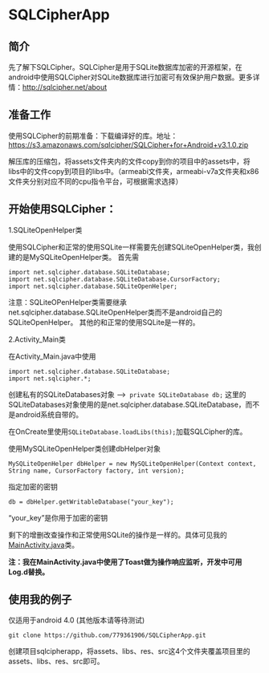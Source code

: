 SQLCipherApp
============
## 简介

先了解下SQLCipher。SQLCipher是用于SQLite数据库加密的开源框架，在android中使用SQLCipher对SQLite数据库进行加密可有效保护用户数据。更多详情：http://sqlcipher.net/about
 
## 准备工作

使用SQLCipher的前期准备：下载编译好的库。地址：
https://s3.amazonaws.com/sqlcipher/SQLCipher+for+Android+v3.1.0.zip

解压库的压缩包，将assets文件夹内的文件copy到你的项目中的assets中，将libs中的文件copy到项目的libs中。（armeabi文件夹，armeabi-v7a文件夹和x86文件夹分别对应不同的cpu指令平台，可根据需求选择）

## 开始使用SQLCipher：
1.SQLiteOpenHelper类

使用SQLCipher和正常的使用SQLite一样需要先创建SQLiteOpenHelper类，我创建的是MySQLiteOpenHelper类。
首先需
        
```
import net.sqlcipher.database.SQLiteDatabase;
import net.sqlcipher.database.SQLiteDatabase.CursorFactory;
import net.sqlcipher.database.SQLiteOpenHelper;
```

注意：SQLiteOPenHelper类需要继承net.sqlcipher.database.SQLiteOpenHelper类而不是android自己的SQLiteOpenHelper。 其他的和正常的使用SQLite是一样的。
  
2.Activity_Main类

在Activity_Main.java中使用

```
import net.sqlcipher.database.SQLiteDatabase;
import net.sqlcipher.*;
```    
    
创建私有的SQLiteDatabases对象 -->` private SQLiteDatabase db;`
这里的SQLiteDatabases对象使用的是net.sqlcipher.database.SQLiteDatabase，而不是android系统自带的。

在OnCreate里使用`SQLiteDatabase.loadLibs(this);`加载SQLCipher的库。
      
使用MySQLiteOpenHelper类创建dbHelper对象
      
`MySQLiteOpenHelper dbHelper = new MySQLiteOpenHelper(Context context, String name, CursorFactory factory, int version);`
      
指定加密的密钥
      
 `db = dbHelper.getWritableDatabase("your_key");`
       
“your_key”是你用于加密的密钥
      
剩下的增删改查操作和正常使用SQLite的操作是一样的。具体可见我的[MainActivity.java](https://github.com/779361906/SQLCipherApp/blob/master/MainActivity.java)类。

**注：我在MainActivity.java中使用了Toast做为操作响应监听，开发中可用Log.d替换。**
      
## 使用我的例子

仅适用于android 4.0 (其他版本请等待测试)

`git clone https://github.com/779361906/SQLCipherApp.git`

创建项目sqlcipherapp，将assets、libs、res、src这4个文件夹覆盖项目里的assets、libs、res、src即可。


